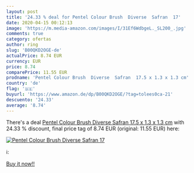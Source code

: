 ```yaml
---
layout: post
title: '24.33 % deal for Pentel Colour Brush  Diverse  Safran  17'
date: 2020-04-15 00:12:13
image: 'https://m.media-amazon.com/images/I/31Ef6WdbgeL._SL200_.jpg'
comments: true
category: ofertas
author: ring
slug: 'B00QKD2OGE-de'
actualPrice: 8.74 EUR
currency: EUR
price: 8.74
comparePrice: 11.55 EUR
prodname: 'Pentel Colour Brush  Diverse  Safran  17.5 x 1.3 x 1.3 cm'
country: 'de'
flag: '🇩🇪'
buyurl: 'https://www.amazon.de/dp/B00QKD2OGE/?tag=tolees0ca-21'
descuento: '24.33'
average: '8.74'
---
```


There's a deal [Pentel Colour Brush  Diverse  Safran  17.5 x 1.3 x 1.3 cm](https://www.amazon.de/dp/B00QKD2OGE/?tag=tolees0ca-21)  with  24.33 % discount, final price tag of  8.74 EUR (original: 11.55 EUR) here:

[![Pentel Colour Brush  Diverse  Safran  17](https://m.media-amazon.com/images/I/31Ef6WdbgeL._SL200_.jpg)](https://www.amazon.de/dp/B00QKD2OGE/?tag=tolees0ca-21)

ℹ️:


[Buy it now!!](https://www.amazon.de/dp/B00QKD2OGE/?tag=tolees0ca-21)
